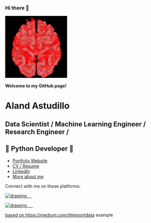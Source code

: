### Hi there 👋

<!--- ![Hi there 👋](images/brain_icon_example.jpg) -->

<img src="images/brain_icon_example.jpg" alt="drawing" width="200"/>

**Welcome to my GitHub page!**

# Aland Astudillo
## Data Scientist / Machine Learning Engineer / Research Engineer /
## 🐍 Python Developer 🐍

* [Portfolio Website](https://alandastudillo.github.io/AlandPortfolio/)
* [CV / Resume](https://github.com/alandastudillo/alandastudillo.github.io/blob/main/files/CV_short_engAA20220827_AUS_DEV.pdf) 
* [LinkedIn](https://www.linkedin.com/in/aland-astudillo-contreras-93a404a2/)
* [More about me](https://braindynamicslab.org/aland-astudillo/) 

Connect with me on these platforms:

<a href="https://twitter.com/Alienzote1"><img src="https://res.cloudinary.com/importdata/image/upload/v1595012924/Twitter_Logo_Blue_gbtagu.png" 
alt="drawing" width="40"/>&nbsp;&nbsp;&nbsp;&nbsp;
 
<a href="https://www.linkedin.com/in/aland-astudillo/"><img src="https://res.cloudinary.com/importdata/image/upload/v1595012354/linkedin_t9qiwy.png" 
alt="drawing" width="100"/> &nbsp;&nbsp;&nbsp;&nbsp;

based on https://medium.com/@importdata example

<!--
<a href="https://www.youtube.com/"><img src="https://res.cloudinary.com/importdata/image/upload/v1595012354/yt_logo_jjgys4.png" 
alt="drawing" width="100"/>&nbsp;&nbsp;&nbsp;&nbsp;

<a href="https://medium.com/"><img src="https://res.cloudinary.com/importdata/image/upload/v1595012354/medium_mono_hoz0z5.png" 
alt="drawing" width="35"/>&nbsp;&nbsp;&nbsp;&nbsp;
<a href="https://www.kaggle.com/"><img src="https://res.cloudinary.com/importdata/image/upload/v1595012924/kaggle_ksaktb.png" 
alt="drawing" width="75"/>

**alandastudillo/alandastudillo** is a ✨ _special_ ✨ repository because its `README.md` (this file) appears on your GitHub profile.

Here are some ideas to get you started:

- 🔭 I’m currently working on ...
- 🌱 I’m currently learning ...
- 👯 I’m looking to collaborate on ...
- 🤔 I’m looking for help with ...
- 💬 Ask me about ...
- 📫 How to reach me: ...
- 😄 Pronouns: ...
- ⚡ Fun fact: ...
-->
